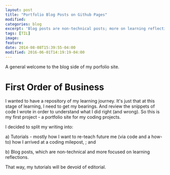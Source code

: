 ```yaml
---
layout: post
title: "Portfolio Blog Posts on Github Pages"
modified:
categories: blog
excerpt: 'Blog posts are non-technical posts; more on learning reflections'
tags: [TIL]
image:
feature:
date: 2014-08-08T15:39:55-04:00
modified: 2016-06-01T14:19:19-04:00
---
```


A general welcome to the blog side of my porfolio site. 

# First Order of Business
I wanted to have a repository of my learning journey. It's just that at this stage of learning, I need to get my bearings. And review the snippets of code I wrote in order to understand what I did right (and wrong). So this is my first project - a portfolio site for my coding projects. 

I decided to split my writing into:

  a) Tutorials - mostly how I want to re-teach future me (via code and a how-to) how I arrived at a coding milepost, ; and 

  b) Blog posts, which are non-technical and more focused on learning reflections.

That way, my tutorials will be devoid of editorial. 
